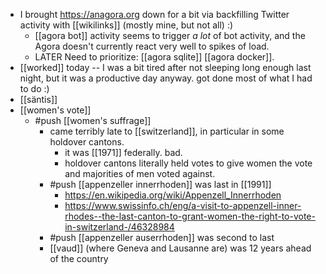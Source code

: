 - I brought https://anagora.org down for a bit via backfilling Twitter activity with [[wikilinks]] (mostly mine, but not all) :)
	- [[agora bot]] activity seems to trigger *a lot* of bot activity, and the Agora doesn't currently react very well to spikes of load.
	- LATER Need to prioritize: [[agora sqlite]] [[agora docker]].
- [[worked]] today -- I was a bit tired after not sleeping long enough last night, but it was a productive day anyway. got done most of what I had to do :)
- [[säntis]]
- [[women's vote]]
	- #push [[women's suffrage]]
		- came terribly late to [[switzerland]], in particular in some holdover cantons.
			- it was [[1971]] federally. bad.
			- holdover cantons literally held votes to give women the vote and majorities of men voted against.
		- #push [[appenzeller innerrhoden]] was last in [[1991]]
			- https://en.wikipedia.org/wiki/Appenzell_Innerrhoden
			- https://www.swissinfo.ch/eng/a-visit-to-appenzell-inner-rhodes--the-last-canton-to-grant-women-the-right-to-vote-in-switzerland-/46328984
		- #push [[appenzeller auserrhoden]] was second to last
		- [[vaud]] (where Geneva and Lausanne are) was 12 years ahead of the country